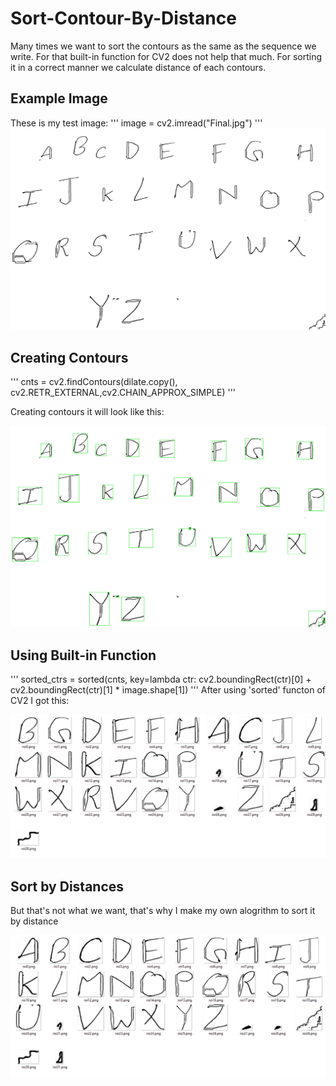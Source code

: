 # Sort-Contour-By-Distance

Many times we want to sort the contours as the same as the sequence we write. For that built-in function for CV2 does not help that much.
For sorting it in a correct manner we calculate distance of each contours.

## Example Image
These is my test image:
'''
image = cv2.imread("Final.jpg")
'''
![alt text](https://github.com/Harsh120/Sort-Contour-By-Distance/blob/master/Final.jpg)

## Creating Contours
'''
cnts = cv2.findContours(dilate.copy(), cv2.RETR_EXTERNAL,cv2.CHAIN_APPROX_SIMPLE)
'''

Creating contours it will look like this:

![alt text](https://github.com/Harsh120/Sort-Contour-By-Distance/blob/master/box.jpg)

## Using Built-in Function
'''
sorted_ctrs = sorted(cnts, key=lambda ctr: cv2.boundingRect(ctr)[0] + cv2.boundingRect(ctr)[1] * image.shape[1])
'''
After using 'sorted' functon of CV2 I got this:

![alt text](https://github.com/Harsh120/Sort-Contour-By-Distance/blob/master/Screenshots/Sort-by-bultin-func.PNG)

## Sort by Distances
But that's not what we want, that's why I make my own alogrithm to sort it by distance

![alt text](https://github.com/Harsh120/Sort-Contour-By-Distance/blob/master/Screenshots/Sort-by-distance.PNG)
